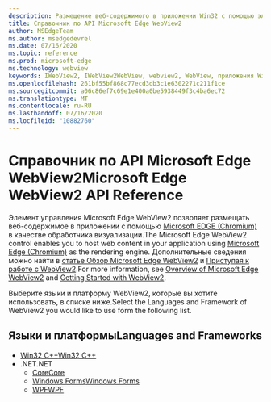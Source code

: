 ```yaml
---
description: Размещение веб-содержимого в приложении Win32 с помощью элемента управления Microsoft Edge WebView 2
title: Справочник по API Microsoft Edge WebView2
author: MSEdgeTeam
ms.author: msedgedevrel
ms.date: 07/16/2020
ms.topic: reference
ms.prod: microsoft-edge
ms.technology: webview
keywords: IWebView2, IWebView2WebView, webview2, WebView, приложения Win32, Win32, EDGE, ICoreWebView2, ICoreWebView2Controller, элемент управления "браузер"
ms.openlocfilehash: 261bf55bf868c77ecd3db3c1e6302271c211f1ce
ms.sourcegitcommit: a06c86ef7c69e1e400a0be5938449f3c4ba6ec72
ms.translationtype: MT
ms.contentlocale: ru-RU
ms.lasthandoff: 07/16/2020
ms.locfileid: "10882760"
---
```

# <span data-ttu-id="238b8-104">Справочник по API Microsoft Edge WebView2</span><span class="sxs-lookup"><span data-stu-id="238b8-104">Microsoft Edge WebView2 API Reference</span></span>  

<span data-ttu-id="238b8-105">Элемент управления Microsoft Edge WebView2 позволяет размещать веб-содержимое в приложении с помощью [Microsoft EDGE (Chromium)](https://www.microsoftedgeinsider.com) в качестве обработчика визуализации.</span><span class="sxs-lookup"><span data-stu-id="238b8-105">The Microsoft Edge WebView2 control enables you to host web content in your application using [Microsoft Edge (Chromium)](https://www.microsoftedgeinsider.com) as the rendering engine.</span></span>  <span data-ttu-id="238b8-106">Дополнительные сведения можно найти в [статье Обзор Microsoft Edge WebView2](./index.md) и [Приступая к работе с WebView2](gettingstarted/win32.md).</span><span class="sxs-lookup"><span data-stu-id="238b8-106">For more information, see [Overview of Microsoft Edge WebView2](./index.md) and [Getting Started with WebView2](gettingstarted/win32.md).</span></span>  

<span data-ttu-id="238b8-107">Выберите языки и платформу WebView2, которые вы хотите использовать, в списке ниже.</span><span class="sxs-lookup"><span data-stu-id="238b8-107">Select the Languages and Framework of WebView2 you would like to use form the following list.</span></span>  

## <span data-ttu-id="238b8-108">Языки и платформы</span><span class="sxs-lookup"><span data-stu-id="238b8-108">Languages and Frameworks</span></span>  

*   [<span data-ttu-id="238b8-109">Win32 C++</span><span class="sxs-lookup"><span data-stu-id="238b8-109">Win32 C++</span></span>](reference/win32/0-9-538-reference-webview2.md)  
*   <span data-ttu-id="238b8-110">.NET</span><span class="sxs-lookup"><span data-stu-id="238b8-110">.NET</span></span>  
    *   [<span data-ttu-id="238b8-111">Core</span><span class="sxs-lookup"><span data-stu-id="238b8-111">Core</span></span>](reference/dotnet/0-9-538-reference-webview2.md)  
    *   [<span data-ttu-id="238b8-112">Windows Forms</span><span class="sxs-lookup"><span data-stu-id="238b8-112">Windows Forms</span></span>](reference/winforms/0-9-515-reference-webview2.md)  
    *   [<span data-ttu-id="238b8-113">WPF</span><span class="sxs-lookup"><span data-stu-id="238b8-113">WPF</span></span>](reference/wpf/0-9-515-reference-webview2.md)  
